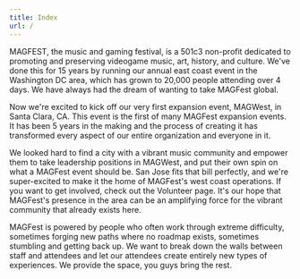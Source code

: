 ```yaml
---
title: Index
url: /
---
```

MAGFEST, the music and gaming festival, is a 501c3 non-profit dedicated to promoting and preserving videogame music, art, history, and culture.
We've done this for 15 years by running our annual east coast event in the Washington DC area, which has grown to 20,000 people attending over 4 days. We have always had the dream of wanting to take MAGFest global.

Now we're excited to kick off our very first expansion event, MAGWest, in Santa Clara, CA. This event is the first of many MAGFest expansion events. It has been 5 years in the making and the process of creating it has transformed every aspect of our entire organization and everyone in it.

We looked hard to find a city with a vibrant music community and empower them to take leadership positions in MAGWest, and put their own spin on what a MAGFest event should be. San Jose fits that bill perfectly, and we're super-excited to make it the home of MAGFest's west coast operations. If you want to get involved, check out the Volunteer page. It's our hope that MAGFest's presence in the area can be an amplifying force for the vibrant community that already exists here.

MAGFest is powered by people who often work through extreme difficulty, sometimes forging new paths where no roadmap exists, sometimes stumbling and getting back up. We want to break down the walls between staff and attendees and let our attendees create entirely new types of experiences. We provide the space, you guys bring the rest.
